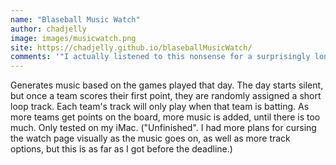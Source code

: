 ```yaml
---
name: "Blaseball Music Watch"
author: chadjelly
image: images/musicwatch.png
site: https://chadjelly.github.io/blaseballMusicWatch/
comments: '"I actually listened to this nonsense for a surprisingly long time. The tracks only playing when the team is up to bat was very clever!" - Joel Clark'
---
```

Generates music based on the games played that day. The day starts silent, but once a team scores their first point, they are randomly assigned a short loop track. Each team's track will only play when that team is batting. As more teams get points on the board, more music is added, until there is too much. Only tested on my iMac. ("Unfinished". I had more plans for cursing the watch page visually as the music goes on, as well as more track options, but this is as far as I got before the deadline.)
